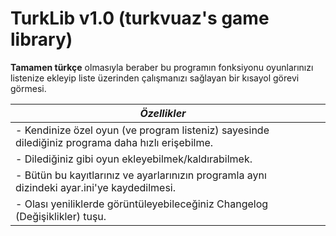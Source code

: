 # TurkLib v1.0 (turkvuaz's game library)
**Tamamen türkçe** olmasıyla beraber bu programın fonksiyonu oyunlarınızı listenize ekleyip liste üzerinden çalışmanızı sağlayan bir kısayol görevi görmesi.

|***Özellikler***|  |
|--------------------------|--|
|    - Kendinize özel oyun (ve program listeniz) sayesinde dilediğiniz programa daha hızlı erişebilme.       
|- Dilediğiniz gibi oyun ekleyebilmek/kaldırabilmek.                 |
|- Bütün bu kayıtlarınız ve ayarlarınızın programla aynı dizindeki ayar.ini'ye kaydedilmesi.                 |
|- Olası yeniliklerde görüntüleyebileceğiniz Changelog (Değişiklikler) tuşu.              |
